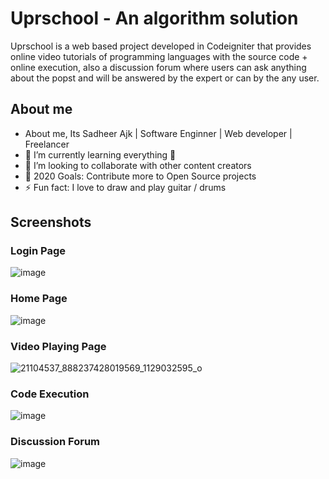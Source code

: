 # Uprschool - An algorithm solution
Uprschool is a web based project developed in Codeigniter that provides online video tutorials of programming languages with the source code + online execution, also a discussion forum where users can ask anything about the popst and will be answered by the expert or can by the any user.


## About me

- About me, Its Sadheer Ajk | Software Enginner | Web developer | Freelancer
- 🌱 I’m currently learning everything 🤣
- 👯 I’m looking to collaborate with other content creators
- 🥅 2020 Goals: Contribute more to Open Source projects
- ⚡ Fun fact: I love to draw and play guitar / drums


## Screenshots

### Login Page
![image](https://user-images.githubusercontent.com/24701992/126976921-f8c65008-14b8-420f-ba66-b5cb41e9098f.png)



### Home Page
![image](https://user-images.githubusercontent.com/24701992/126977054-bc5ab596-8ec3-4733-829d-a691e03484c5.png)



### Video Playing Page
![21104537_888237428019569_1129032595_o](https://user-images.githubusercontent.com/24701992/127093644-703d26dd-e94f-4145-ae0f-d53715fb71ca.png)



### Code Execution
![image](https://user-images.githubusercontent.com/24701992/126977204-a81a0e1f-fe94-4065-8fbd-c28eea9a14bf.png)



### Discussion Forum
![image](https://user-images.githubusercontent.com/24701992/126977268-b76d3029-e507-4e09-a380-87a79540cde7.png)
